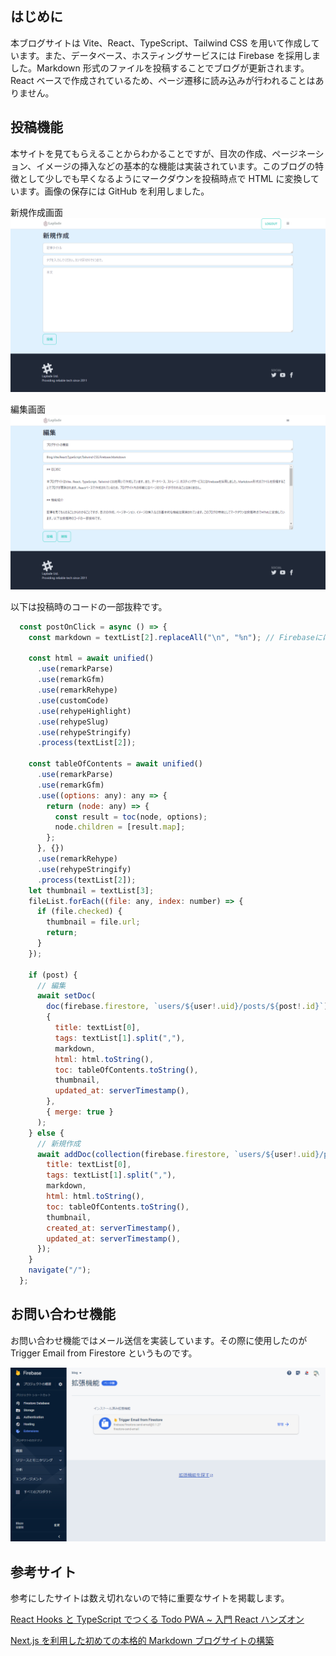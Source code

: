 ## はじめに

本ブログサイトは Vite、React、TypeScript、Tailwind CSS を用いて作成しています。また、データベース、ホスティングサービスには Firebase を採用しました。Markdown 形式のファイルを投稿することでブログが更新されます。React ベースで作成されているため、ページ遷移に読み込みが行われることはありません。

## 投稿機能

本サイトを見てもらえることからわかることですが、目次の作成、ページネーション、イメージの挿入などの基本的な機能は実装されています。このブログの特徴として少しでも早くなるようにマークダウンを投稿時点で HTML に変換しています。画像の保存には GitHub を利用しました。

新規作成画面
![新規作成画面](https://raw.githubusercontent.com/Laplade/public/main/storage/blog/QZ2EdZQWMRru2KaQt8x2/新規作成.png "新規作成画面")

編集画面
![編集画面](https://raw.githubusercontent.com/Laplade/public/main/storage/blog/QZ2EdZQWMRru2KaQt8x2/編集.png "編集画面")

以下は投稿時のコードの一部抜粋です。

```js
  const postOnClick = async () => {
    const markdown = textList[2].replaceAll("\n", "%n"); // Firebaseには「\n」を使用できない

    const html = await unified()
      .use(remarkParse)
      .use(remarkGfm)
      .use(remarkRehype)
      .use(customCode)
      .use(rehypeHighlight)
      .use(rehypeSlug)
      .use(rehypeStringify)
      .process(textList[2]);

    const tableOfContents = await unified()
      .use(remarkParse)
      .use(remarkGfm)
      .use((options: any): any => {
        return (node: any) => {
          const result = toc(node, options);
          node.children = [result.map];
        };
      }, {})
      .use(remarkRehype)
      .use(rehypeStringify)
      .process(textList[2]);
    let thumbnail = textList[3];
    fileList.forEach((file: any, index: number) => {
      if (file.checked) {
        thumbnail = file.url;
        return;
      }
    });

    if (post) {
      // 編集
      await setDoc(
        doc(firebase.firestore, `users/${user!.uid}/posts/${post!.id}`),
        {
          title: textList[0],
          tags: textList[1].split(","),
          markdown,
          html: html.toString(),
          toc: tableOfContents.toString(),
          thumbnail,
          updated_at: serverTimestamp(),
        },
        { merge: true }
      );
    } else {
      // 新規作成
      await addDoc(collection(firebase.firestore, `users/${user!.uid}/posts`), {
        title: textList[0],
        tags: textList[1].split(","),
        markdown,
        html: html.toString(),
        toc: tableOfContents.toString(),
        thumbnail,
        created_at: serverTimestamp(),
        updated_at: serverTimestamp(),
      });
    }
    navigate("/");
  };
```

## お問い合わせ機能

お問い合わせ機能ではメール送信を実装しています。その際に使用したのが Trigger Email from Firestore というものです。

![Trigger Email from Firestore](https://raw.githubusercontent.com/Laplade/public/main/storage/blog/QZ2EdZQWMRru2KaQt8x2/TriggerEmailFromFirestore.png "Trigger Email from Firestore")

## 参考サイト

参考にしたサイトは数え切れないので特に重要なサイトを掲載します。

[React Hooks と TypeScript でつくる Todo PWA ~ 入門 React ハンズオン](https://zenn.dev/sprout2000/books/76a279bb90c3f3)

[Next.js を利用した初めての本格的 Markdown ブログサイトの構築](https://reffect.co.jp/react/nextjs-markdown-blog)
